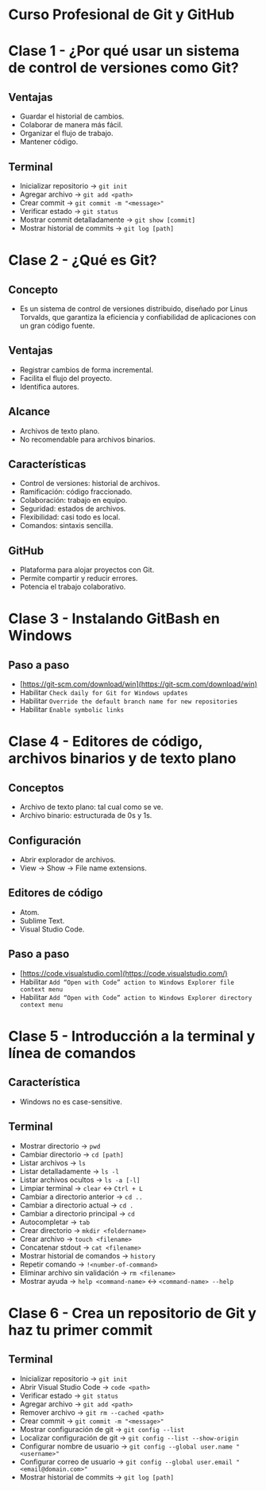 # Curso Profesional de Git y GitHub

# Clase 1 - ¿Por qué usar un sistema de control de versiones como Git?

## Ventajas

- Guardar el historial de cambios.
- Colaborar de manera más fácil.
- Organizar el flujo de trabajo.
- Mantener código.

## Terminal

- Inicializar repositorio → `git init`
- Agregar archivo → `git add <path>`
- Crear commit → `git commit -m "<message>"`
- Verificar estado → `git status`
- Mostrar commit detalladamente → `git show [commit]`
- Mostrar historial de commits → `git log [path]`

# Clase 2 - ¿Qué es Git?

## Concepto

- Es un sistema de control de versiones distribuido, diseñado por Linus Torvalds, que garantiza la eficiencia y confiabilidad de aplicaciones con un gran código fuente.

## Ventajas

- Registrar cambios de forma incremental.
- Facilita el flujo del proyecto.
- Identifica autores.

## Alcance

- Archivos de texto plano.
- No recomendable para archivos binarios.

## Características

- Control de versiones: historial de archivos.
- Ramificación: código fraccionado.
- Colaboración: trabajo en equipo.
- Seguridad: estados de archivos.
- Flexibilidad: casi todo es local.
- Comandos: sintaxis sencilla.

## GitHub

- Plataforma para alojar proyectos con Git.
- Permite compartir y reducir errores.
- Potencia el trabajo colaborativo.

# Clase 3 - Instalando GitBash en Windows

## Paso a paso

- [https://git-scm.com/download/win](https://git-scm.com/download/win)
- Habilitar `Check daily for Git for Windows updates`
- Habilitar `Override the default branch name for new repositories`
- Habilitar `Enable symbolic links`

# Clase 4 - Editores de código, archivos binarios y de texto plano

## Conceptos

- Archivo de texto plano: tal cual como se ve.
- Archivo binario: estructurada de 0s y 1s.

## Configuración

- Abrir explorador de archivos.
- View → Show → File name extensions.

## Editores de código

- Atom.
- Sublime Text.
- Visual Studio Code.

## Paso a paso

- [https://code.visualstudio.com](https://code.visualstudio.com/)
- Habilitar `Add “Open with Code” action to Windows Explorer file context menu`
- Habilitar `Add “Open with Code” action to Windows Explorer directory context menu`

# Clase 5 - Introducción a la terminal y línea de comandos

## Característica

- Windows no es case-sensitive.

## Terminal

- Mostrar directorio → `pwd`
- Cambiar directorio → `cd [path]`
- Listar archivos → `ls`
- Listar detalladamente → `ls -l`
- Listar archivos ocultos → `ls -a [-l]`
- Limpiar terminal → `clear` ↔ `Ctrl + L`
- Cambiar a directorio anterior → `cd ..`
- Cambiar a directorio actual → `cd .`
- Cambiar a directorio principal → `cd`
- Autocompletar → `tab`
- Crear directorio → `mkdir <foldername>`
- Crear archivo → `touch <filename>`
- Concatenar stdout → `cat <filename>`
- Mostrar historial de comandos → `history`
- Repetir comando → `!<number-of-command>`
- Eliminar archivo sin validación → `rm <filename>`
- Mostrar ayuda → `help <command-name>` ↔ `<command-name> --help`

# Clase 6 - Crea un repositorio de Git y haz tu primer commit

## Terminal

- Inicializar repositorio → `git init`
- Abrir Visual Studio Code → `code <path>`
- Verificar estado → `git status`
- Agregar archivo → `git add <path>`
- Remover archivo → `git rm --cached <path>`
- Crear commit → `git commit -m "<message>"`
- Mostrar configuración de git → `git config --list`
- Localizar configuración de git → `git config --list --show-origin`
- Configurar nombre de usuario → `git config --global user.name "<username>"`
- Configurar correo de usuario → `git config --global user.email "<email@domain.com>"`
- Mostrar historial de commits → `git log [path]`